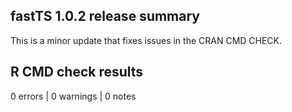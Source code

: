 ## fastTS 1.0.2 release summary

This is a minor update that 
fixes issues in the CRAN CMD 
CHECK. 

## R CMD check results

0 errors | 0 warnings | 0 notes 

